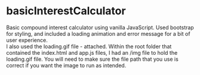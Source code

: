 # basicInterestCalculator
Basic compound interest calculator using vanilla JavaScript.  Used bootstrap for styling, and included a loading animation and error message for a bit of user experience.  
I also used the loading.gif file - attached.  Within the root folder that contained the index.html and app.js files, I had an /img file to hold the loading.gif file.  You will need to make sure the file path that you use is correct if you want the image to run as intended.  
